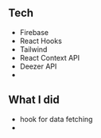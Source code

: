 
## Tech
- Firebase
- React Hooks
- Tailwind
- React Context API
- Deezer API
- 


## What I did
- hook for data fetching
- 
